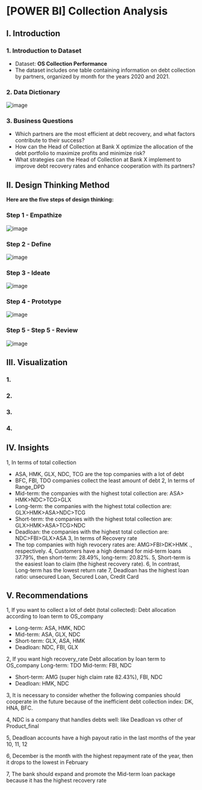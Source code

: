 # [POWER BI] Collection Analysis
## I. Introduction
### 1. Introduction to Dataset
* Dataset: **OS Collection Performance**
* The dataset includes one table containing information on debt collection by partners, organized by month for the years 2020 and 2021.
### 2. Data Dictionary
![image](https://user-images.githubusercontent.com/101726623/235452129-fab917bf-16dc-4a9f-a617-8ddf1f10eac8.png)

### 3. Business Questions
* Which partners are the most efficient at debt recovery, and what factors contribute to their success?
* How can the Head of Collection at Bank X optimize the allocation of the debt portfolio to maximize profits and minimize risk?
* What strategies can the Head of Collection at Bank X implement to improve debt recovery rates and enhance cooperation with its partners?
## II. Design Thinking Method
**Here are the five steps of design thinking:**
### Step 1 - Empathize
![image](https://user-images.githubusercontent.com/101726623/235462077-d271622f-a971-4e86-9755-471046f4b6bc.png)

### Step 2 - Define
![image](https://user-images.githubusercontent.com/101726623/235462332-7759bd09-ee66-4913-9c8e-d15624b7b461.png)

### Step 3 - Ideate
![image](https://user-images.githubusercontent.com/101726623/235462390-75792f27-29c6-4254-927b-1dee721a1818.png)

### Step 4 - Prototype
![image](https://user-images.githubusercontent.com/101726623/235462548-052c3852-94f9-4dfe-8dc8-e75370c66fba.png)

### Step 5 - Step 5 - Review
![image](https://user-images.githubusercontent.com/101726623/235462504-50d42980-df64-45f9-9293-8dee0605f9a1.png)

## III. Visualization
### 1. 

### 2.


### 3. 


### 4. 


## IV. Insights
1, In terms of total collection
* ASA, HMK, GLX, NDC, TCG are the top companies with a lot of debt
* BFC, FBI, TDO companies collect the least amount of debt
2, In terms of Range_DPD
* Mid-term: the companies with the highest total collection are: ASA> HMK>NDC>TCG>GLX
* Long-term: the companies with the highest total collection are: GLX>HMK>ASA>NDC>TCG
* Short-term: the companies with the highest total collection are: GLX>HMK>ASA>TCG>NDC
* Deadloan: the companies with the highest total collection are: NDC>FBI>GLX>ASA
3, In terms of Recovery rate
* The top companies with high revocery rates are: AMG>FBI>DK>HMK ., respectively.
4, Customers have a high demand for mid-term loans 37.79%, then short-term: 28.49%, long-term: 20.82%.
5, Short-term is the easiest loan to claim (the highest recovery rate).
6, In contrast, Long-term has the lowest return rate
7, Deadloan has the highest loan ratio: unsecured Loan, Secured Loan, Credit Card
## V. Recommendations
1, If you want to collect a lot of debt (total collected):
Debt allocation according to loan term to OS_company
* Long-term: ASA, HMK, NDC
* Mid-term: ASA, GLX, NDC
* Short-term: GLX, ASA, HMK
* Deadloan: NDC, FBI, GLX

2, If you want high recovery_rate
Debt allocation by loan term to OS_company Long-term: TDO Mid-term: FBI, NDC
* Short-term: AMG (super high claim rate 82.43%), FBI, NDC
* Deadloan: HMK, NDC

3, It is necessary to consider whether the following companies should cooperate in the future because of the inefficient debt collection index: DK, HNA, BFC.

4, NDC is a company that handles debts well: like Deadloan vs other of Product_final

5, Deadloan accounts have a high payout ratio in the last months of the year 10, 11, 12

6, December is the month with the highest repayment rate of the year, then it drops to the lowest in February

7, The bank should expand and promote the Mid-term loan package because it has the highest recovery rate

